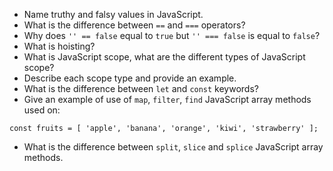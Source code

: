 * Name truthy and falsy values in JavaScript.
* What is the difference between `==` and `===` operators?
* Why does `'' == false` equal to `true` but `'' === false` is equal to `false`?
* What is hoisting? 
* What is JavaScript scope, what are the different types of JavaScript scope? 
* Describe each scope type and provide an example.
* What is the difference between `let` and `const` keywords?
* Give an example of use of `map`, `filter`, `find` JavaScript array methods used on: 
```
const fruits = [ 'apple', 'banana', 'orange', 'kiwi', 'strawberry' ];
```
* What is the difference between `split`, `slice` and `splice` JavaScript array methods.
